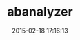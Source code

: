 ---
layout: post
title:  "abanalyzer"
repo:   "bmuller/abanalyzer"
date:   2015-02-18 17:16:13
gemurl: https://github.com/bmuller/abanalyzer
---